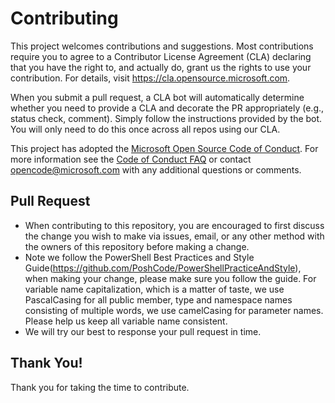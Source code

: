 # Contributing

This project welcomes contributions and suggestions.  Most contributions require you to agree to a
Contributor License Agreement (CLA) declaring that you have the right to, and actually do, grant us
the rights to use your contribution. For details, visit https://cla.opensource.microsoft.com.

When you submit a pull request, a CLA bot will automatically determine whether you need to provide
a CLA and decorate the PR appropriately (e.g., status check, comment). Simply follow the instructions
provided by the bot. You will only need to do this once across all repos using our CLA.

This project has adopted the [Microsoft Open Source Code of Conduct](https://opensource.microsoft.com/codeofconduct/).
For more information see the [Code of Conduct FAQ](https://opensource.microsoft.com/codeofconduct/faq/) or
contact [opencode@microsoft.com](mailto:opencode@microsoft.com) with any additional questions or comments.


## Pull Request
* When contributing to this repository, you are encouraged to first discuss the change you wish to make via issues, email, or
any other method with the owners of this repository before making a change.
* Note we follow the PowerShell Best Practices and Style Guide(https://github.com/PoshCode/PowerShellPracticeAndStyle), when
making your change, please make sure you follow the guide. For variable name capitalization, which is a matter of taste, we
use PascalCasing for all public member, type and namespace names consisting of multiple words, we use camelCasing for parameter names.
Please help us keep all variable name consistent.
* We will try our best to response your pull request in time.


## Thank You!
Thank you for taking the time to contribute.